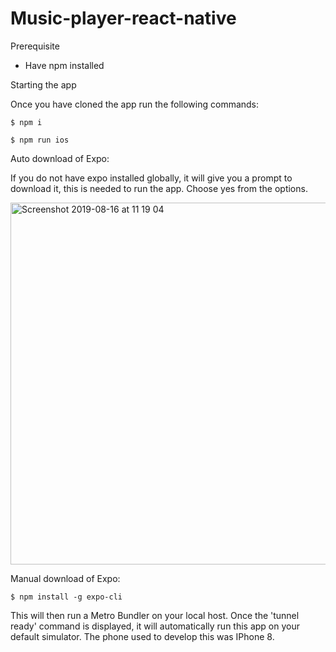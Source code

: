 # Music-player-react-native

Prerequisite
- Have npm installed

Starting the app

Once you have cloned the app run the following commands:

```
$ npm i 
```


```
$ npm run ios
```

Auto download of Expo:

If you do not have expo installed globally, it will give you a prompt to download it, this is needed to run the app. Choose yes from the options.

<img width="579" alt="Screenshot 2019-08-16 at 11 19 04" src="https://user-images.githubusercontent.com/33120502/63161316-baaa1400-c017-11e9-80f4-30670857f101.png">


Manual download of Expo:
```
$ npm install -g expo-cli
```
This will then run a Metro Bundler on your local host. Once the 'tunnel ready' command is displayed, it will automatically run this app on your default simulator. The phone used to develop this was IPhone 8.
